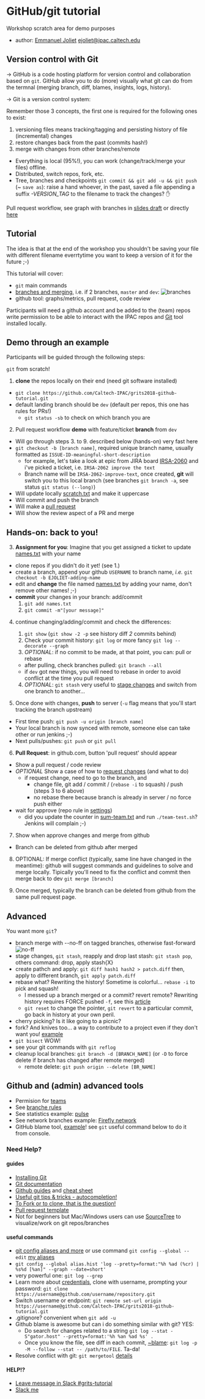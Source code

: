 # GitHub/git tutorial
Workshop scratch area for demo purposes

* author: [Emmanuel Joliet](https://caltech-ipac.slack.com/team/ejoliet) ejoliet@ipac.caltech.edu

## Version control with Git

-> GitHub is a code hosting platform for version control and collaboration based on `git`. GitHub allow you to do (more) visually what git can do from the termnal (merging branch, diff, blames, insights, logs, history).

-> Git is a version control system:

Remember those 3 concepts, the first one is required for the following ones to exist: 
1. versioning files means tracking/tagging and persisting history of file (incremental) changes
2. restore changes back from the past (commits hash!)
3. merge with changes from other branches/remote

* Everything is local (95%!), you can work (change/track/merge your files) offline.
* Distributed, switch repos, fork, etc.
* Tree, branches and checkpoints `git commit && git add -u && git push` (~ `save as`): 
raise a hand whoever, in the past, saved a file appending a suffix *-VERSION_TAG* to the filename to track the changes? :raised_hand:

Pull request workflow, see graph with branches in [slides draft](https://caltech.box.com/s/67o8smteg4qghbl5cbqb7l65qnzn56ef) or directly [here](https://guides.github.com/introduction/flow/)

## Tutorial
The idea is that at the end of the workshop you shouldn't be saving your file with different filename everrtytime you want to keep a version of it for the future ;-)

This tutorial will cover:

* `git` main commands
* [branches and merging](https://www.atlassian.com/git/tutorials/using-branches), i.e. if 2 branches, `master` and `dev`:
![branches](https://cdn-images-1.medium.com/max/1800/1*tnvRls6Dg7vFt0zGdtfu_w.png)
* github tool: graphs/metrics, pull request, code review

Participants will need a github account and be added to the (team) repos write permission to be able to interact with the IPAC repos and [Git](https://git-scm.com/) tool installed locally.

## Demo through an example

Participants will be guided through the following steps:

`git` from scratch!

1. **clone** the repos locally on their end (need git software installed)
  * `git clone https://github.com/Caltech-IPAC/grits2018-github-tutorial.git` 
  * default landing branch should be `dev` (default per repos, this one has rules for PRs!)
    * `git status -sb` to check on which branch you are

2. Pull request workflow **demo** with feature/ticket **branch** from `dev` 
  * Will go through steps 3. to 9. described below (hands-on) very fast here
  * `git checkout -b [branch name]`, required unique branch name, usually formatted as `ISSUE-ID-meaningful-short-description`
    * for example, let's take a look at epic from JIRA board [IRSA-2060](https://jira.ipac.caltech.edu/browse/IRSA-2060) and i've picked a ticket, i.e. `IRSA-2062 improve the text`
    * Branch name will be `IRSA-2062-improve-text`, once created, **git** will switch you to this local branch (see branches `git branch -a`, see status `git status (--long)`)
   * Will update locally [scratch.txt](scratch.txt) and make it uppercase
   * Will commit and push the branch
   * Will make a [pull request](https://github.com/Caltech-IPAC/grits2018-tutorial/compare)
   * Will show the review aspect of a PR and merge
    
## Hands-on: back to you!

3. **Assignment for you**: Imagine that you get assigned a ticket to update [names.txt](names.txt) with your name 
  * clone repos if you didn't do it yet! (see 1.)
  * create a branch, append your github `USERNAME` to branch name, *i.e.* `git checkout -b EJOLIET-adding-name`
  * edit and **change** the file named [names.txt](names.txt) by adding your name, don't remove other names! ;-)
  * **commit** your changes in your branch: add/commit
    1. `git add names.txt`
    2. `git commit -m"[your message]"`
4. continue changing/adding/commit and check the differences:
    1. `git show` (`git show -2 -p` see history diff *2* commits behind)
    2. Check your commit history: `git log` or more fancy `git log --decorate --graph`
    3. *OPTIONAL*: if no commit to be made, at that point, you can: pull or rebase
     * after pulling, check branches pulled: `git branch --all`
     * if `dev` got new things, you will need to rebase in order to avoid conflict at the time you pull request
    4. *OPTIONAL*: `git stash` very useful to [stage changes](https://git-scm.com/docs/git-stash) and switch from one branch to another...
     
5. Once done with changes, **push** to server (`-u` flag means that you'll start tracking the branch *u*pstream)
  * First time push: `git push -u origin [branch name]`
  * Your local branch is now synced with remote, someone else can take other or run jenkins ;-)
  * Next pulls/pushes: `git push` or `git pull`

6. **Pull Request**: in github.com, button 'pull request' should appear
  * Show a pull request / code review
  * *OPTIONAL* Show a case of how to [request changes](https://help.github.com/articles/about-pull-request-reviews/)  (and what to do)
    * if request change, need to go to the branch, and
        * change file, git add / commit / (`rebase -i` to squash) / push (steps 3 to 6 above)
        * no rebase there because branch is already in server / no force push either
  * wait for approve (repo rule in [settings](https://github.com/Caltech-IPAC/grits2018-tutorial/settings/branches))
    * did you update the counter in [sum-team.txt](sum-team.txt) and run `./team-test.sh`? Jenkins will complain ;-)
7. Show when approve changes and merge from github
  * Branch can be deleted from github after merged

8. OPTIONAL: If merge conflict (typically, same line have changed in the meantime): github will suggest commands and guidelines to solve and merge locally. Tipically you'll need to fix the conflict and commit then merge back to dev `git merge [branch]`

9. Once merged, typically the branch can be deleted from github from the same pull request page.

## Advanced

You want more `git`?

* branch merge with --no-ff on tagged branches, otherwise fast-forward
![no-ff](https://nvie.com/img/merge-without-ff@2x.png)
* stage changes, `git stash`, reapply and drop last stash: `git stash pop`, others command: drop, apply stash{X}
* create pathch and apply: `git diff hash1 hash2 > patch.diff` then, apply to different branch, `git apply patch.diff`
* rebase what? Rewriting the history! Sometime is colorful... `rebase -i` to pick and squash!
  * I messed up a branch merged or a commit? revert remote? Rewriting history requires FORCE pushed `-f`, see this [article](http://christoph.ruegg.name/blog/git-howto-revert-a-commit-already-pushed-to-a-remote-reposit.html)
  * `git reset` to change the pointer, `git revert` to a particular commit, go back in history at your own peril.
* cherry picking? Is it like going to a picnic? 
* fork? And knives too... a way to contribute to a project even if they don't want you! [example](https://github.com/tmtsoftware/csw-acceptance/compare/master...ejoliet:master)
* `git bisect` WOW!
* see your git commands with `git reflog`
* cleanup local branches: `git branch -d [BRANCH_NAME]` (or `-D` to force delete if branch has changed after remote merged)
  * remote delete: `git push origin --delete [BR_NAME]`

## Github and (admin) advanced tools

* Permision for [teams](https://github.com/Caltech-IPAC/grits2018-tutorial/settings/collaboration)
* See [branche rules](https://github.com/Caltech-IPAC/grits2018-tutorial/settings/branches)
* See statistics example: [pulse](https://github.com/Caltech-IPAC/firefly/pulse)
* See network branches example: [Firefly network](https://github.com/Caltech-IPAC/firefly/network)
* GitHub blame tool, [example](https://github.com/Caltech-IPAC/firefly/blame/dev/src/firefly/java/edu/caltech/ipac/firefly/server/query/UserCatalogQuery.java)! see `git` useful command below to do it from console.

### Need Help?

#### guides
* [Installing Git](https://git-scm.com/book/en/v2/Getting-Started-Installing-Git)
* [Git documentation](https://git-scm.com/docs)
* [Github guides](https://guides.github.com) and [cheat sheet](https://services.github.com/on-demand/downloads/github-git-cheat-sheet.pdf)
* [Useful git tips & tricks - autocompletion!](https://git-scm.com/book/en/v1/Git-Basics-Tips-and-Tricks)
* [To Fork or to clone, that is the question!](http://stackoverflow.com/questions/9257533/what-is-the-difference-between-origin-and-upstream-on-github/9257901#9257901)
* [Pull request template](https://help.github.com/articles/creating-a-pull-request-template-for-your-repository/)
* Not for beginners but Mac/Windows users can use [SourceTree](https://www.sourcetreeapp.com/) to visualize/work on git repos/branches

#### useful commands
* [git config aliases and more](https://www.atlassian.com/git/tutorials/setting-up-a-repository/git-config) or use command `git config --global --edit` [my aliases](git-alias.txt)
* `git config --global alias.hist 'log --pretty=format:"%h %ad (%cr) | %s%d [%an]" --graph --date=short'`
* very powerful one: `git log --grep`
* Learn more about [credentials](https://help.github.com/articles/caching-your-github-password-in-git/), clone with username, prompting your password: `git clone https://username@github.com/username/repository.git`
* Switch username or endpoint: `git remote set-url origin https://username@github.com/Caltech-IPAC/grits2018-github-tutorial.git`
* .gitignore? convenient when `git add -u`
* Github blame is awesome but can i do something similar with git? YES:
   * Do search for changes related to a string `git log --stat -S"gator.host" --pretty=format:'%h %an %ad %s' .`
   * Once you know the file, see diff in each commit, [~blame](https://blog.andrewray.me/a-better-git-blame/): `git log -p -M --follow --stat -- /path/to/FILE`. Ta-da!
* Resolve conflict with git: `git mergetool` [details](https://stackoverflow.com/questions/161813/how-to-resolve-merge-conflicts-in-git)

#### HELP!?
* [Leave message in Slack #grits-tutorial](https://caltech-ipac.slack.com/messages/CCN03J7D5)
* [Slack me](https://caltech-ipac.slack.com/messages/@ejoliet)
